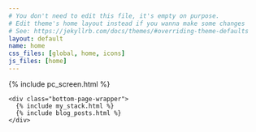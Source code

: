 ```yaml
---
# You don't need to edit this file, it's empty on purpose.
# Edit theme's home layout instead if you wanna make some changes
# See: https://jekyllrb.com/docs/themes/#overriding-theme-defaults
layout: default
name: home
css_files: [global, home, icons]
js_files: [home]
---
```

<div class="bg-img"></div>
<div class="home-wrapper">
  <main class="home">
    <section class="screen-wrapper">
      {% include pc_screen.html %}
    </section>

    <div class="bottom-page-wrapper">
      {% include my_stack.html %}
      {% include blog_posts.html %}
    </div>
  </main>
</div>

<div style="display: none">Icons made by <a href="http://www.freepik.com" title="Freepik">Freepik</a> from <a href="https://www.flaticon.com/" title="Flaticon">www.flaticon.com</a> is licensed by <a href="http://creativecommons.org/licenses/by/3.0/" title="Creative Commons BY 3.0" target="_blank">CC 3.0 BY</a></div>
